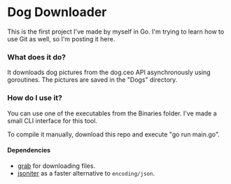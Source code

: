 # Dog Downloader
This is the first project I've made by myself in Go. I'm trying to learn how to use Git as well, so I'm posting it here.
### What does it do?
It downloads dog pictures from the dog.ceo API asynchronously using goroutines. The pictures are saved in the "Dogs" directory.
### How do I use it?
You can use one of the executables from the Binaries folder. I've made a small CLI interface for this tool.

To compile it manually, download this repo and execute "go run main.go".
#### Dependencies
- [grab](github.com/cavaliercoder/grab) for downloading files. 
- [jsoniter](https://github.com/json-iterator/go) as a faster alternative to `encoding/json`.

